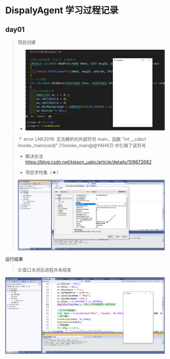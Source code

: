 # DispalyAgent 学习过程记录

## day01

> 项目创建
>
> * ![image-20230206184051538](./assets/image-20230206184051538.png)

> ？ error LNK2019: 无法解析的外部符号 main，函数 "int __cdecl invoke_main(void)" (?invoke_main@@YAHXZ) 中引用了该符号
>
> * 解决办法 https://blog.csdn.net/kieson_uabc/article/details/109672682

>* 项目字符集（★）
>
>![image-20230206185350283](./assets/image-20230206185350283.png)



运行结果

> Q:窗口关闭后进程并未结束

![image-20230206190338697](./assets/image-20230206190338697.png)

